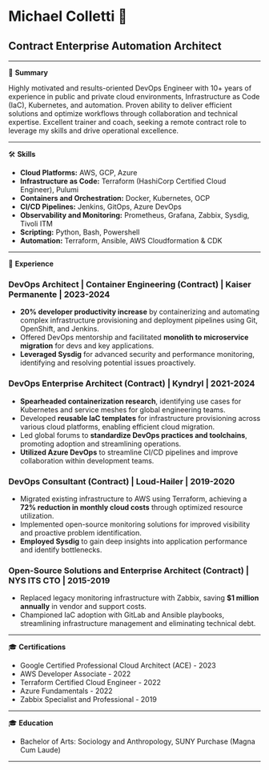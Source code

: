 # Michael Colletti 🚀
## Contract Enterprise Automation Architect

---

📄 **Summary**

Highly motivated and results-oriented DevOps Engineer with 10+ years of experience in public and private cloud environments, Infrastructure as Code (IaC), Kubernetes, and automation. Proven ability to deliver efficient solutions and optimize workflows through collaboration and technical expertise. Excellent trainer and coach, seeking a remote contract role to leverage my skills and drive operational excellence.

---

🛠️ **Skills**

* **Cloud Platforms:** AWS, GCP, Azure
* **Infrastructure as Code:** Terraform (HashiCorp Certified Cloud Engineer), Pulumi
* **Containers and Orchestration:** Docker, Kubernetes, OCP
* **CI/CD Pipelines:** Jenkins, GitOps, Azure DevOps
* **Observability and Monitoring:** Prometheus, Grafana, Zabbix, Sysdig, Tivoli ITM
* **Scripting:** Python, Bash, Powershell
* **Automation:** Terraform, Ansible, AWS Cloudformation & CDK

---

💼 **Experience**

### DevOps Architect | Container Engineering (Contract) | Kaiser Permanente | 2023-2024
* **20% developer productivity increase** by containerizing and automating complex infrastructure provisioning and deployment pipelines using Git, OpenShift, and Jenkins.
* Offered DevOps mentorship and facilitated **monolith to microservice migration** for devs and key applications.
* **Leveraged Sysdig** for advanced security and performance monitoring, identifying and resolving potential issues proactively.

### DevOps Enterprise Architect (Contract) | Kyndryl | 2021-2024
* **Spearheaded containerization research**, identifying use cases for Kubernetes and service meshes for global engineering teams.
* Developed **reusable IaC templates** for infrastructure provisioning across various cloud platforms, enabling efficient cloud migration.
* Led global forums to **standardize DevOps practices and toolchains**, promoting adoption and streamlining operations.
* **Utilized Azure DevOps** to streamline CI/CD pipelines and improve collaboration within development teams.

### DevOps Consultant (Contract) | Loud-Hailer | 2019-2020
* Migrated existing infrastructure to AWS using Terraform, achieving a **72% reduction in monthly cloud costs** through optimized resource utilization.
* Implemented open-source monitoring solutions for improved visibility and proactive problem identification.
* **Employed Sysdig** to gain deep insights into application performance and identify bottlenecks.

### Open-Source Solutions and Enterprise Architect (Contract) | NYS ITS CTO | 2015-2019
* Replaced legacy monitoring infrastructure with Zabbix, saving **$1 million annually** in vendor and support costs.
* Championed IaC adoption with GitLab and Ansible playbooks, streamlining infrastructure management and eliminating technical debt.

---

🎓 **Certifications**

* Google Certified Professional Cloud Architect (ACE) - 2023
* AWS Developer Associate - 2022
* Terraform Certified Cloud Engineer - 2022
* Azure Fundamentals - 2022
* Zabbix Specialist and Professional - 2019

---

🎓 **Education**

* Bachelor of Arts: Sociology and Anthropology, SUNY Purchase (Magna Cum Laude)

---
